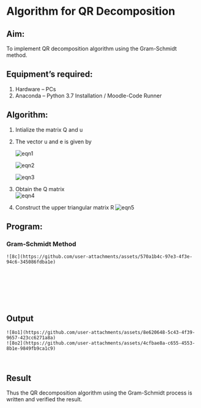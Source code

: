 # Algorithm for QR Decomposition
## Aim:
To implement QR decomposition algorithm using the Gram-Schmidt method.
## Equipment’s required:
1.	Hardware – PCs
2.	Anaconda – Python 3.7 Installation / Moodle-Code Runner
## Algorithm:
1.	Intialize the matrix Q and u
2.	The vector u and e is given by

    ![eqn1](./ex4.jpg)

    ![eqn2](./ex6.jpg)

    ![eqn3](./ex3.jpg)

3.	Obtain the Q matrix   
    ![eqn4](./ex1.jpg)
4.	Construct the upper triangular matrix R
    ![eqn5](./ex2.jpg)



## Program:
### Gram-Schmidt Method
```
![8c](https://github.com/user-attachments/assets/570a1b4c-97e3-4f3e-94c6-345086fdba1e)








```

## Output
```
![8o1](https://github.com/user-attachments/assets/8e620648-5c43-4f39-9657-423cc6271a8a)
![8o2](https://github.com/user-attachments/assets/4cfbae8a-c655-4553-8b1e-9849fb9ca1c9)



```

## Result
Thus the QR decomposition algorithm using the Gram-Schmidt process is written and verified the result.
